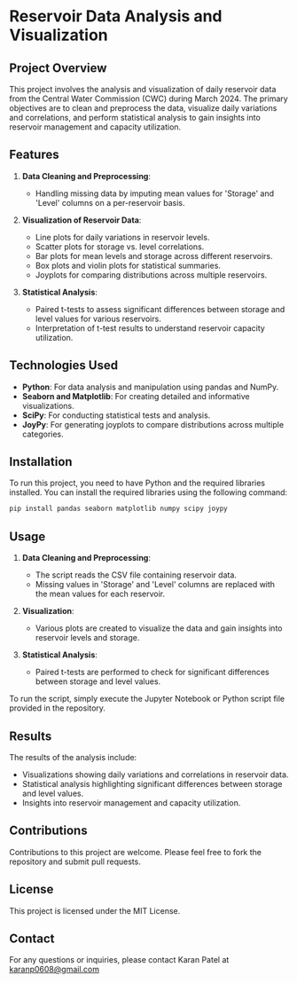 # Reservoir Data Analysis and Visualization

## Project Overview

This project involves the analysis and visualization of daily reservoir data from the Central Water Commission (CWC) during March 2024. The primary objectives are to clean and preprocess the data, visualize daily variations and correlations, and perform statistical analysis to gain insights into reservoir management and capacity utilization.

## Features

1. **Data Cleaning and Preprocessing**:
    - Handling missing data by imputing mean values for 'Storage' and 'Level' columns on a per-reservoir basis.

2. **Visualization of Reservoir Data**:
    - Line plots for daily variations in reservoir levels.
    - Scatter plots for storage vs. level correlations.
    - Bar plots for mean levels and storage across different reservoirs.
    - Box plots and violin plots for statistical summaries.
    - Joyplots for comparing distributions across multiple reservoirs.

3. **Statistical Analysis**:
    - Paired t-tests to assess significant differences between storage and level values for various reservoirs.
    - Interpretation of t-test results to understand reservoir capacity utilization.

## Technologies Used

- **Python**: For data analysis and manipulation using pandas and NumPy.
- **Seaborn and Matplotlib**: For creating detailed and informative visualizations.
- **SciPy**: For conducting statistical tests and analysis.
- **JoyPy**: For generating joyplots to compare distributions across multiple categories.

## Installation

To run this project, you need to have Python and the required libraries installed. You can install the required libraries using the following command:

```bash
pip install pandas seaborn matplotlib numpy scipy joypy
```

## Usage

1. **Data Cleaning and Preprocessing**:
    - The script reads the CSV file containing reservoir data.
    - Missing values in 'Storage' and 'Level' columns are replaced with the mean values for each reservoir.

2. **Visualization**:
    - Various plots are created to visualize the data and gain insights into reservoir levels and storage.

3. **Statistical Analysis**:
    - Paired t-tests are performed to check for significant differences between storage and level values.

To run the script, simply execute the Jupyter Notebook or Python script file provided in the repository.

## Results

The results of the analysis include:
- Visualizations showing daily variations and correlations in reservoir data.
- Statistical analysis highlighting significant differences between storage and level values.
- Insights into reservoir management and capacity utilization.

## Contributions

Contributions to this project are welcome. Please feel free to fork the repository and submit pull requests.

## License

This project is licensed under the MIT License.

## Contact

For any questions or inquiries, please contact Karan Patel at karanp0608@gmail.com
